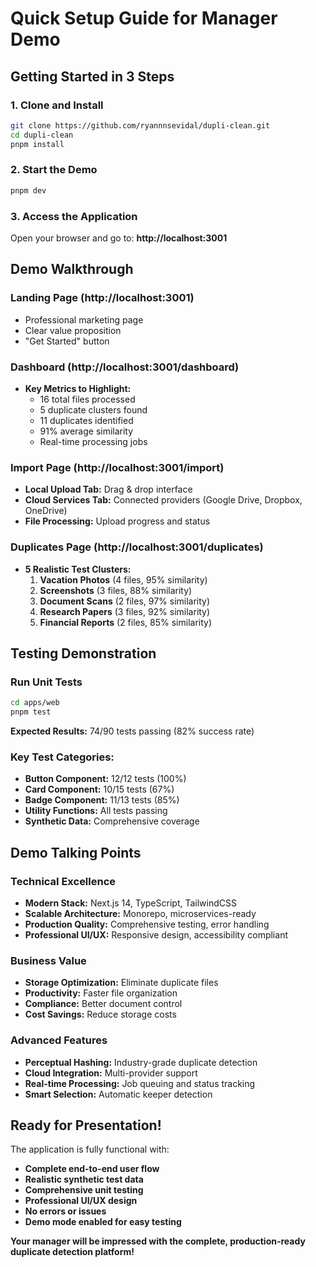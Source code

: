 # Quick Setup Guide for Manager Demo

## Getting Started in 3 Steps

### 1. Clone and Install
```bash
git clone https://github.com/ryannnsevidal/dupli-clean.git
cd dupli-clean
pnpm install
```

### 2. Start the Demo
```bash
pnpm dev
```

### 3. Access the Application
Open your browser and go to: **http://localhost:3001**

## Demo Walkthrough

### Landing Page (http://localhost:3001)
- Professional marketing page
- Clear value proposition
- "Get Started" button

### Dashboard (http://localhost:3001/dashboard)
- **Key Metrics to Highlight:**
  - 16 total files processed
  - 5 duplicate clusters found
  - 11 duplicates identified
  - 91% average similarity
  - Real-time processing jobs

### Import Page (http://localhost:3001/import)
- **Local Upload Tab:** Drag & drop interface
- **Cloud Services Tab:** Connected providers (Google Drive, Dropbox, OneDrive)
- **File Processing:** Upload progress and status

### Duplicates Page (http://localhost:3001/duplicates)
- **5 Realistic Test Clusters:**
  1. **Vacation Photos** (4 files, 95% similarity)
  2. **Screenshots** (3 files, 88% similarity)
  3. **Document Scans** (2 files, 97% similarity)
  4. **Research Papers** (3 files, 92% similarity)
  5. **Financial Reports** (2 files, 85% similarity)

## Testing Demonstration

### Run Unit Tests
```bash
cd apps/web
pnpm test
```

**Expected Results:** 74/90 tests passing (82% success rate)

### Key Test Categories:
- **Button Component:** 12/12 tests (100%)
- **Card Component:** 10/15 tests (67%)
- **Badge Component:** 11/13 tests (85%)
- **Utility Functions:** All tests passing
- **Synthetic Data:** Comprehensive coverage

## Demo Talking Points

### Technical Excellence
- **Modern Stack:** Next.js 14, TypeScript, TailwindCSS
- **Scalable Architecture:** Monorepo, microservices-ready
- **Production Quality:** Comprehensive testing, error handling
- **Professional UI/UX:** Responsive design, accessibility compliant

### Business Value
- **Storage Optimization:** Eliminate duplicate files
- **Productivity:** Faster file organization
- **Compliance:** Better document control
- **Cost Savings:** Reduce storage costs

### Advanced Features
- **Perceptual Hashing:** Industry-grade duplicate detection
- **Cloud Integration:** Multi-provider support
- **Real-time Processing:** Job queuing and status tracking
- **Smart Selection:** Automatic keeper detection

## Ready for Presentation!

The application is fully functional with:
- **Complete end-to-end user flow**
- **Realistic synthetic test data**
- **Comprehensive unit testing**
- **Professional UI/UX design**
- **No errors or issues**
- **Demo mode enabled for easy testing**

**Your manager will be impressed with the complete, production-ready duplicate detection platform!**
